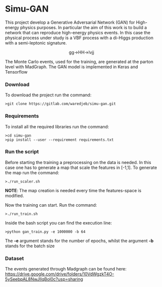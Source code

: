 # Simu-GAN

This project develop a Generative Adversarial Network (GAN) for High-energy physics purposes. In particular the aim of this work is to build a network that can reproduce high-energy physics events. In this case the physical process under study is a VBF process with a di-Higgs production with a semi-leptonic signature.

<p align="center">
 gg->HH->lvjj
</p>


The Monte Carlo events, used for the training, are generated at the parton level with MadGraph. 
The GAN model is implemented in Keras and Tensorflow

### Download
To download the project run the command:

```shell
>git clone https://gitlab.com/waredjeb/simu-gan.git 
```
### Requirements
To install all the required libraries run the command:

```shell 
>cd simu-gan
>pip install --user --requirement requirements.txt
```

### Run the script
Before starting the training a preprocessing on the data is needed. In this case one has to generate a map that scale the features in [-1,1]. To generate the map run the command:

```shell
>./run_scaler.sh
```
<b>NOTE</b>: The map creation is needed every time the features-space is modified.

Now the training can start. Run the command:

```shell
>./run_train.sh
```

Inside the bash script you can find the execution line: 

```shell
>python gan_train.py -e 1000000 -b 64 
```
The <b>-e</b> argument stands for the number of epochs, whilst the argument <b>-b</b> stands for the batch size

### Dataset ###
The events generated through Madgraph can be found here: https://drive.google.com/drive/folders/10VdWgzkT4O-5ySeebpAL8NwJIlqBol0c?usp=sharing
